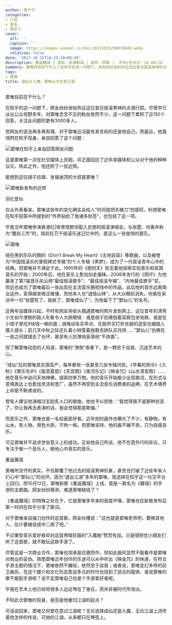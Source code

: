 ```yaml
---
author: 程千千
categories:
- 介绍
- 音乐
- 音乐人
cover:
  alt: ''
  caption: ''
  image: https://images.soomal.cc/doc/20171015/00070848.webp
  relative: false
date: '2017-10-15T16:29:28+08:00'
description: 重返魔域 | 源自：澎湃新闻 | 版权：转载 |  平均/总评分：10.00/10
summary: 窦唯目前在干什么？在知乎的这一问题下，网友纷纷发帖热议这位昔日摇滚男神的点滴行踪。尽管早已淡出公众视野多年，对窦唯念念不忘的粉丝依然不少，这一问题下累积了近150个回答，关注此问题的更有3000多人。但网友的说法再多再有理，对于窦唯近况最有发言权的还是他自己……
tags:
- 窦唯
title: 成仙又入魔，窦唯从不在意江湖
---
```


窦唯目前在干什么？

在知乎的这一问题下，网友纷纷发帖热议这位昔日摇滚男神的点滴行踪。尽管早已淡出公众视野多年，对窦唯念念不忘的粉丝依然不少，这一问题下累积了近150个回答，关注此问题的更有3000多人。

但网友的说法再多再有理，对于窦唯近况最有发言权的还是他自己。而最近，他竟悄然在知乎现身，亲自回答了这个问题：

![窦唯在知乎上亲自回答网友问题](https://images.soomal.cc/doc/20171015/00070846.webp)





这是窦唯第一次在社交媒体上亮相，并正面回应了近年来媒体和公众对于他的种种议论。除此之外，他还附了一张近照。

能想到这位胡子拉碴、发福谢顶的大叔是窦唯？

![窦唯新发布的近照](https://images.soomal.cc/doc/20171015/00070847.webp)





羽化登仙

仅从外表看来，窦唯这些年的变化确实会给人“时间是把杀猪刀”的感叹。料想窦唯在知乎回答中所提到的“外界贴给了我诸多标签”，也包括了这一项。

毕竟当年窦唯参演香港红|体育馆那场载入史册的摇滚演唱会，与张楚、何勇并称为“魔岩三杰”时，铭刻在万千摇滚乐迷记忆中的，是这么一张俊俏的面孔。

![窦唯](https://images.soomal.cc/doc/20090414/00000110.webp)





他在黑豹乐队时期的《Don’t Break My Heart》《无地自容》等歌曲，以及被誉为“中国摇滚乐的里程碑式专辑”的个人专辑《黑梦》，成为了一代摇滚青年心中的经典。但窦唯并不满足于此。1995年的《艳阳天》标志着他探索实验音乐和氛围音乐的开始；2000年后，他在音乐上愈加剑走偏锋。2006年发行的《雨吁》为他赢来了第7届音乐风云榜“最佳摇滚歌手”、“最佳摇滚专辑”、“内地最佳歌手”奖，但这也成为了窦唯最后一张出现在主流音乐圈视线中的作品，此后他的音乐远离商业运作，变得越发晦涩难懂，而他本人也“退隐山林”，从大众眼前消失。何勇在采访中一句“张楚死了，我疯了，窦唯成仙了”，为他留下了“窦仙儿”的名号。

近两年自媒体兴起，不时有网友将街头偶遇窦唯的照片发到网上，这位昔年的清秀小生如今潦倒的路人形象令人大跌眼镜：或是胡子拉碴抱着双肩包坐地铁，或是在小馆子里吃9块钱一碗的面；骑电动车买早点、在超市买打折衣服的造型也被路人摄入镜头；前几天中秋之际还扎着小辫穿着拖鞋去排队买月饼……“窦仙儿”仿佛在一夜之间就褪去了光环，甚至有人刻薄地奚落他“不体面”。

但了解窦唯动态的人知道，窦唯的“潦倒”表象下，是一颗忠于自我、沉迷艺术的心。

“成仙”后的窦唯其实很高产，每年都有一张甚至几张专辑问世。《早春的雨伞》《入秋》《箫乐冬炉》《笛音夏扇》《天宫图》《束河乐记》《殃金咒》《山水清音图》……他在音乐中追问天地神佛，探索四季万物。他的音乐开始极少出现歌词，在形式与意境表达上也愈加灵活和宽广，虽然不再受到主流音乐消费者的追捧，在艺术境界上却是不断递进的。

曾有人建议他演唱过去脍炙人口的歌曲，他也予以拒绝：“我觉得我不是那种状态了，你让我再去表演的话，我会觉得那是欺骗。”

而音乐之外，窦唯也是一名绘画爱好者。近年他的画作也曝光了不少，有静物，有山水，有人物，用色大胆，不拘一格。但窦唯坚持，他的画不展不卖，只为自娱自乐。

可见窦唯并不追求世俗意义上的成功。正如他自己所说，他不在意外行的非议，只专注于做一个音乐人，做他心中真实的音乐。

重返魔域

窦唯所坚守的真实，不仅颠覆了他过去的摇滚男神形象，甚至也打破了近些年来人们心中“窦仙儿”的光环。因为“退出江湖”多年的窦唯，竟选择在知乎这一社交平台上回归。而10月12日，窦唯新歌《重返魔域》上线，竟是一款名为《魔域》的手游的主题曲。网友纷纷猜测，难道窦唯缺钱了？

《重返魔域》的特殊之处在于，它是窦唯多年来的首度开嗓，窦唯也在新歌发布后第一时间在知乎分享了歌词。

对于窦唯亲自操刀创作的这首歌，网友吐槽说：“这也就是窦唯老师吧，要换其他人，估计要被说成中二病了吧。”

不过重型音乐爱好者却对这首黑暗狂躁的“入魔曲”赞赏有加，只是很担忧小朋友们听了这首歌，就不敢玩这款手游了。

尽管这是一次商业合作，窦唯也坦承是应邀而作，但如此曲风显然不能看作是窦唯对商业的妥协。熟悉窦唯近年创作的乐迷可以从中听出《殃金咒》的味道，在符合手游主题的情况下，窦唯依然不媚俗，依然忠于自我；或者说，窦唯变幻多样的前卫曲风，在这个媒介和文化形态愈加多元的时代也找到了适合的载体。谁说窦唯的歌不能配手游呢？说不定窦唯自己也是个手游爱好者呢。

毕竟在艺术上他已经将很多人远远甩在了身后，而并非被时代所淘汰。

不知此次窦唯的现身，是否是他重归江湖的起点？

可话说回来，窦唯又何曾在意过江湖呢？无论选择成仙还是入魔，无论江湖上流传着他怎样的传说，可他的江湖，从来都只在琴弦上。